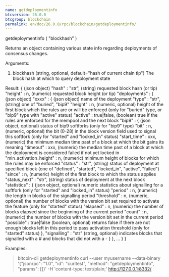 ```yaml
---
name: getdeploymentinfo
btcversion: 26.0.0
btcgroup: blockchain
permalink: en/doc/26.0.0/rpc/blockchain/getdeploymentinfo/
---
```


getdeploymentinfo ( "blockhash" )

Returns an object containing various state info regarding deployments of consensus changes.

Arguments:
1. blockhash    (string, optional, default="hash of current chain tip") The block hash at which to query deployment state

Result:
{                                       (json object)
  "hash" : "str",                       (string) requested block hash (or tip)
  "height" : n,                         (numeric) requested block height (or tip)
  "deployments" : {                     (json object)
    "xxxx" : {                          (json object) name of the deployment
      "type" : "str",                   (string) one of "buried", "bip9"
      "height" : n,                     (numeric, optional) height of the first block which the rules are or will be enforced (only for "buried" type, or "bip9" type with "active" status)
      "active" : true|false,            (boolean) true if the rules are enforced for the mempool and the next block
      "bip9" : {                        (json object, optional) status of bip9 softforks (only for "bip9" type)
        "bit" : n,                      (numeric, optional) the bit (0-28) in the block version field used to signal this softfork (only for "started" and "locked_in" status)
        "start_time" : xxx,             (numeric) the minimum median time past of a block at which the bit gains its meaning
        "timeout" : xxx,                (numeric) the median time past of a block at which the deployment is considered failed if not yet locked in
        "min_activation_height" : n,    (numeric) minimum height of blocks for which the rules may be enforced
        "status" : "str",               (string) status of deployment at specified block (one of "defined", "started", "locked_in", "active", "failed")
        "since" : n,                    (numeric) height of the first block to which the status applies
        "status_next" : "str",          (string) status of deployment at the next block
        "statistics" : {                (json object, optional) numeric statistics about signalling for a softfork (only for "started" and "locked_in" status)
          "period" : n,                 (numeric) the length in blocks of the signalling period
          "threshold" : n,              (numeric, optional) the number of blocks with the version bit set required to activate the feature (only for "started" status)
          "elapsed" : n,                (numeric) the number of blocks elapsed since the beginning of the current period
          "count" : n,                  (numeric) the number of blocks with the version bit set in the current period
          "possible" : true|false       (boolean, optional) returns false if there are not enough blocks left in this period to pass activation threshold (only for "started" status)
        },
        "signalling" : "str"            (string, optional) indicates blocks that signalled with a # and blocks that did not with a -
      }
    },
    ...
  }
}

Examples:
> bitcoin-cli getdeploymentinfo 
> curl --user myusername --data-binary '{"jsonrpc": "1.0", "id": "curltest", "method": "getdeploymentinfo", "params": []}' -H 'content-type: text/plain;' http://127.0.0.1:8332/


